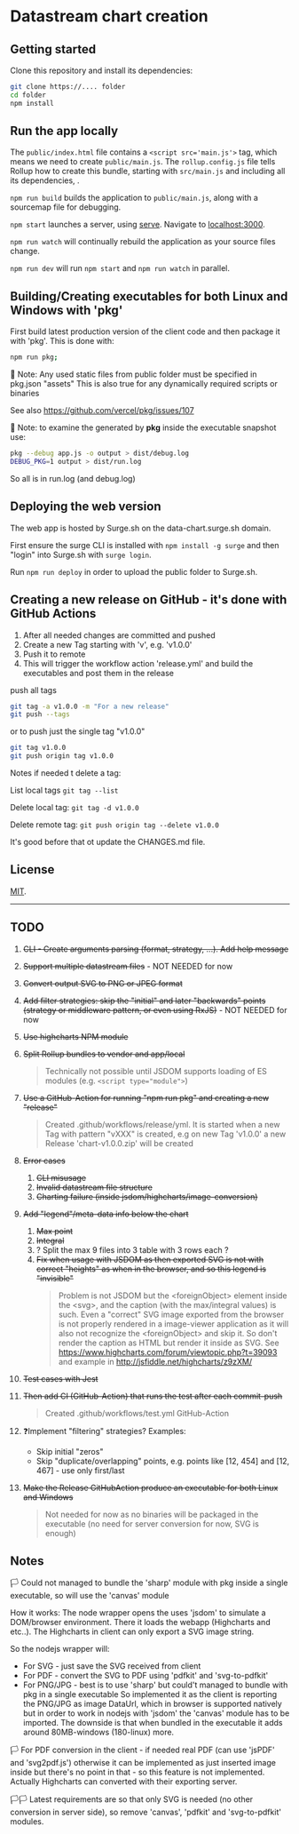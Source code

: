 # Datastream chart creation

## Getting started

Clone this repository and install its dependencies:

```bash
git clone https://.... folder
cd folder
npm install
```

## Run the app locally

The `public/index.html` file contains a `<script src='main.js'>` tag, which means we need to create `public/main.js`. The `rollup.config.js` file tells Rollup how to create this bundle, starting with `src/main.js` and including all its dependencies, .

`npm run build` builds the application to `public/main.js`, along with a sourcemap file for debugging.

`npm start` launches a server, using [serve](https://github.com/zeit/serve). Navigate to [localhost:3000](http://localhost:3000).

`npm run watch` will continually rebuild the application as your source files change.

`npm run dev` will run `npm start` and `npm run watch` in parallel.

## Building/Creating executables for both Linux and Windows with 'pkg'

First build latest production version of the client code and then package it with 'pkg'.
This is done with:

```bash
npm run pkg;
```

🚩️ Note: Any used static files from public folder must be specified in pkg.json "assets"
This is also true for any dynamically required scripts or binaries

See also https://github.com/vercel/pkg/issues/107

🚩️ Note: to examine the generated by **pkg** inside the executable snapshot use:
­

```bash
pkg --debug app.js -o output > dist/debug.log
DEBUG_PKG=1 output > dist/run.log
```

So all is in run.log (and debug.log)

## Deploying the web version

The web app is hosted by Surge.sh on the data-chart.surge.sh domain.

First ensure the surge CLI is installed with ```npm install -g surge``` and then "login" into Surge.sh with ```surge login```.

Run ```npm run deploy``` in order to upload the public folder to Surge.sh.

## Creating a new release on GitHub - it's done with GitHub Actions

1. After all needed changes are committed and pushed
1. Create a new Tag starting with 'v', e.g. 'v1.0.0'
1. Push it to remote
1. This will trigger the workflow action 'release.yml' and build the executables and post them in the release

push all tags

```bash
git tag -a v1.0.0 -m "For a new release"
git push --tags
```

or to push just the single tag "v1.0.0"

```bash
git tag v1.0.0
git push origin tag v1.0.0 
```

Notes if needed t delete a tag:

List local tags ```git tag --list```

Delete local tag:  ```git tag -d v1.0.0```

Delete remote tag: ```git push origin tag --delete v1.0.0```

It's good before that ot update the CHANGES.md file.

## License

[MIT](LICENSE).

---

## TODO

1. ~~CLI - Create arguments parsing (format, strategy, ...). Add help message~~
1. ~~Support multiple datastream files~~ - NOT NEEDED for now
1. ~~Convert output SVG to PNG or JPEG format~~
1. ~~Add filter strategies:  skip the "initial" and later "backwards" points (strategy or middleware pattern, or even using RxJS)~~ - NOT NEEDED for now
1. ~~Use highcharts NPM module~~
1. ~~Split Rollup bundles to vendor and app/local~~
    > Technically not possible until JSDOM supports loading of ES modules (e.g. ```<script type="module">```)
1. ~~Use a GitHub-Action for running "npm run pkg" and creating a new "release"~~
    > Created .github/workflows/release/yml.
    It is started when a new Tag with pattern "vXXX" is created, e.g on new Tag 'v1.0.0' a new Release 'chart-v1.0.0.zip' will be created
1. ~~Error cases~~
    1. ~~CLI misusage~~
    1. ~~Invalid datastream file structure~~
    1. ~~Charting failure (inside jsdom/highcharts/image-conversion)~~
1. ~~Add "legend"/meta-data info below the chart~~
    1. ~~Max point~~
    1. ~~Integral~~
    1. ? Split the max 9 files into 3 table with 3 rows each ?
    1. ~~Fix when usage with JSDOM as then exported SVG is not with correct "heights" as when in the browser, and so this legend is "invisible"~~
        > Problem is not JSDOM but the \<foreignObject\> element inside the \<svg>, and the caption (with the max/integral values) is such.
        Even a "correct" SVG image exported from the browser is not properly rendered in a image-viewer application as it will also not recognize the \<foreignObject\> and skip it.
        So don't render the caption as HTML but render it inside as SVG.
        See https://www.highcharts.com/forum/viewtopic.php?t=39093 and example in
        http://jsfiddle.net/highcharts/z9zXM/

1. ~~Test cases with Jest~~
1. ~~Then add CI (GitHub-Action) that runs the test after each commit-push~~
    > Created .github/workflows/test.yml GitHub-Action

1. ❓Implement "filtering" strategies? Examples:
    - Skip initial "zeros"
    - Skip "duplicate/overlapping" points, e.g. points like [12, 454] and [12, 467] - use only first/last

1. ~~Make the Release GitHubAction produce an executable for both Linux and Windows~~
    > Not needed for now as no binaries will be packaged in the executable (no need for server conversion for now, SVG is enough)

## Notes

🏳 Could not managed to bundle the 'sharp' module with pkg inside a single executable, so will use the 'canvas' module

How it works:
The node wrapper opens the uses 'jsdom' to simulate a DOM/browser environment.
There it loads the webapp (Highcharts and etc..).
The Highcharts in client can only export a SVG image string.

So the nodejs wrapper will:

- For SVG - just save the SVG received from client
- For PDF - convert the SVG to PDF using 'pdfkit' and 'svg-to-pdfkit'
- For PNG/JPG - best is to use 'sharp' but could't managed to bundle with pkg in a single executable
   So implemented it as the client is reporting the PNG/JPG as image DataUrl, which in browser is supported natively but in order to work in nodejs with 'jsdom' the 'canvas' module has to be imported. The downside is that when bundled in the executable it adds around 80MB-windows (180-linux) more.

🏳 For PDF conversion in the client - if needed real PDF (can use 'jsPDF' and 'svg2pdf.js') otherwise it can be implemented as just inserted image inside but there's no point in that - so this feature is not implemented. Actually Highcharts can converted with their exporting server.

🏳🏳 Latest requirements are so that only SVG is needed (no other conversion in server side), so remove 'canvas', 'pdfkit' and 'svg-to-pdfkit' modules.

